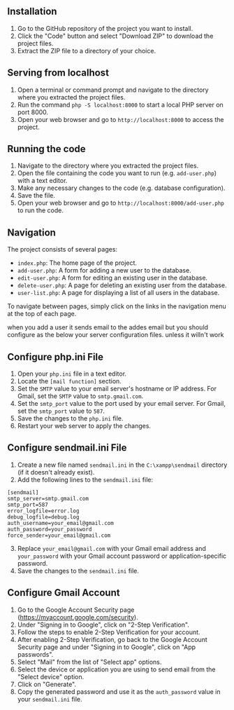 
## Installation

1. Go to the GitHub repository of the project you want to install.
2. Click the "Code" button and select "Download ZIP" to download the project files.
3. Extract the ZIP file to a directory of your choice.

## Serving from localhost

1. Open a terminal or command prompt and navigate to the directory where you extracted the project files.
2. Run the command `php -S localhost:8000` to start a local PHP server on port 8000.
3. Open your web browser and go to `http://localhost:8000` to access the project.

## Running the code

1. Navigate to the directory where you extracted the project files.
2. Open the file containing the code you want to run (e.g. `add-user.php`) with a text editor.
3. Make any necessary changes to the code (e.g. database configuration).
4. Save the file.
5. Open your web browser and go to `http://localhost:8000/add-user.php` to run the code.

## Navigation

The project consists of several pages:

- `index.php`: The home page of the project.
- `add-user.php`: A form for adding a new user to the database.
- `edit-user.php`: A form for editing an existing user in the database.
- `delete-user.php`: A page for deleting an existing user from the database.
- `user-list.php`: A page for displaying a list of all users in the database.

To navigate between pages, simply click on the links in the navigation menu at the top of each page.


when you add a user it sends email to the addes email but you should configure as the below your server configuration files.
unless it willn't work 

## Configure php.ini File

1. Open your `php.ini` file in a text editor.
2. Locate the `[mail function]` section.
3. Set the `SMTP` value to your email server's hostname or IP address. For Gmail, set the `SMTP` value to `smtp.gmail.com`.
4. Set the `smtp_port` value to the port used by your email server. For Gmail, set the `smtp_port` value to `587`.
5. Save the changes to the `php.ini` file.
6. Restart your web server to apply the changes.

## Configure sendmail.ini File

1. Create a new file named `sendmail.ini` in the `C:\xampp\sendmail` directory (if it doesn't already exist).
2. Add the following lines to the `sendmail.ini` file:

```
[sendmail]
smtp_server=smtp.gmail.com
smtp_port=587
error_logfile=error.log
debug_logfile=debug.log
auth_username=your_email@gmail.com
auth_password=your_password
force_sender=your_email@gmail.com
```

3. Replace `your_email@gmail.com` with your Gmail email address and `your_password` with your Gmail account password or application-specific password.
4. Save the changes to the `sendmail.ini` file.



## Configure Gmail Account

1. Go to the Google Account Security page (https://myaccount.google.com/security).
2. Under "Signing in to Google", click on "2-Step Verification".
3. Follow the steps to enable 2-Step Verification for your account.
4. After enabling 2-Step Verification, go back to the Google Account Security page and under "Signing in to Google", click on "App passwords".
5. Select "Mail" from the list of "Select app" options.
6. Select the device or application you are using to send email from the "Select device" option.
7. Click on "Generate".
8. Copy the generated password and use it as the `auth_password` value in your `sendmail.ini` file.

